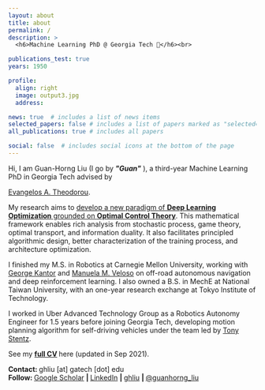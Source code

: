 ```yaml
---
layout: about
title: about
permalink: /
description: >
  <h6>Machine Learning PhD @ Georgia Tech 🚀</h6><br>

publications_test: true
years: 1950

profile:
  align: right
  image: output3.jpg
  address:

news: true  # includes a list of news items
selected_papers: false # includes a list of papers marked as "selected={true}"
all_publications: true # includes all papers

social: false  # includes social icons at the bottom of the page
---
```


Hi, I am Guan-Horng Liu (I go by <b><i>&quot;Guan&quot;</i></b> ), a third-year Machine Learning PhD in Georgia Tech advised by
<!-- [Dr. Evangelos Theodorou](https://scholar.google.com/citations?user=dG9MV7oAAAAJ&hl=en)  -->
<a href="https://scholar.google.com/citations?user=dG9MV7oAAAAJ&hl=en" target="_blank">Evangelos A. Theodorou</a>.
<!-- <a href="https://sites.gatech.edu/acds/" target="_blank">Autonomous Control and Decision Systems (ACDS)</a> -->


My research aims to
<u>
    develop a new paradigm of
    <strong>Deep Learning Optimization</strong> grounded on
    <strong>Optimal Control Theory</strong></u>.
This mathematical framework enables rich analysis from stochastic process, game theory, optimal transport, and information duality.
It also facilitates principled algorithmic design, better characterization of the training process, and architecture optimization.


I finished my M.S. in Robotics at Carnegie Mellon University, working with
<a href="https://www.ri.cmu.edu/ri-faculty/george-a-kantor/" target="_blank">George Kantor</a>
and
<a href="http://www.cs.cmu.edu/~mmv/" target="_blank">Manuela M. Veloso</a>
on off-road autonomous navigation and deep reinforcement learning. I also owned a B.S. in MechE at National Taiwan University, with an one-year research exchange at Tokyo Institute of Technology.

I worked in Uber Advanced Technology Group as a Robotics Autonomy Engineer for 1.5 years before joining Georgia Tech, developing motion planning algorithm for self-driving vehicles under the team led by
<a href="https://www.linkedin.com/in/tony-stentz-732322b6/" target="_blank">Tony Stentz</a>.

See my
<b>
    <a href="{{ site.resume_path | prepend: 'https://ghliu.github.io/assets/pdf/' }}" target="_blank">full CV</a>
</b>
here (updated in Sep 2021).

<!-- href="{{ site.resume_path | prepend: 'https://ghliu.github.io/assets/pdf/' }} -->
<!-- TODO update resume -->
<!-- See my full resume here. -->

<strong>Contact: </strong>
      ghliu [at] gatech [dot] edu
<br>
<strong>Follow: </strong>
      <a href="https://scholar.google.com/citations?user=2Dt0VJ4AAAAJ" target="_blank" title="Google Scholar"><i class="ai ai-google-scholar"></i> Google Scholar</a>
      <strong> | </strong>
      <a href="https://www.linkedin.com/in/guanhorngliu" target="_blank" title="LinkedIn"><i class="fab fa-linkedin"></i> LinkedIn</a>
      <strong> | </strong>
      <a href="https://github.com/ghliu" target="_blank" title="GitHub"><i class="fab fa-github"></i> ghliu</a>
      <strong> | </strong>
      <a href="https://twitter.com/guanhorng_liu" target="_blank" title="GitHub"><i class="fab fa-twitter"></i> @guanhorng_liu</a>
<br><br>
